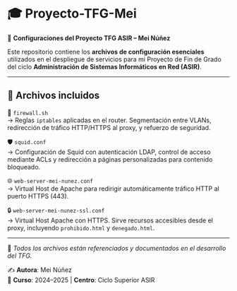 # 🎓 Proyecto-TFG-Mei


🔧 **Configuraciones del Proyecto TFG ASIR – Mei Núñez**

Este repositorio contiene los **archivos de configuración esenciales** utilizados en el despliegue de servicios para mi Proyecto de Fin de Grado del ciclo **Administración de Sistemas Informáticos en Red (ASIR)**.

---

## 📂 Archivos incluidos

🔐 `firewall.sh`  
→ Reglas `iptables` aplicadas en el router. Segmentación entre VLANs, redirección de tráfico HTTP/HTTPS al proxy, y refuerzo de seguridad.

🛡️ `squid.conf`  
→ Configuración de Squid con autenticación LDAP, control de acceso mediante ACLs y redirección a páginas personalizadas para contenido bloqueado.

🌐 `web-server-mei-nunez.conf`  
→ Virtual Host de Apache para redirigir automáticamente tráfico HTTP al puerto HTTPS (443).

🔒 `web-server-mei-nunez-ssl.conf`  
→ Virtual Host Apache con HTTPS. Sirve recursos accesibles desde el proxy, incluyendo `prohibido.html` y `denegado.html`.

---

📎 *Todos los archivos están referenciados y documentados en el desarrollo del TFG.*

✍️ **Autora**: Mei Núñez  
📅 **Curso**: 2024–2025 | **Centro**: Ciclo Superior ASIR
